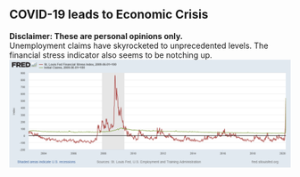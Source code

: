 ## COVID-19 leads to Economic Crisis
**Disclaimer: These are personal opinions only.**  
Unemployment claims have skyrocketed to unprecedented levels. The financial stress indicator also seems to be notching up.
![Financial Stress Indicator Unemployment Claims](https://github.com/10avinash/10avinash.github.io/blob/master/UI%20vs%20FSI%20graph.png)
